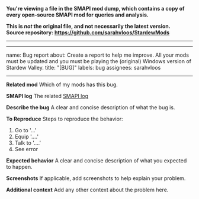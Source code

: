 **You're viewing a file in the SMAPI mod dump, which contains a copy of every open-source SMAPI mod
for queries and analysis.**

**This is _not_ the original file, and not necessarily the latest version.**  
**Source repository: https://github.com/sarahvloos/StardewMods**

----

---
name: Bug report
about: Create a report to help me improve. All your mods must be updated and you must
  be playing the (original) Windows version of Stardew Valley.
title: "[BUG]"
labels: bug
assignees: sarahvloos

---

**Related mod**
Which of my mods has this bug.

**SMAPI log**
The related [SMAPI log](https://smapi.io/log)

**Describe the bug**
A clear and concise description of what the bug is.

**To Reproduce**
Steps to reproduce the behavior:
1. Go to '...'
2. Equip '....'
3. Talk to '....'
4. See error

**Expected behavior**
A clear and concise description of what you expected to happen.

**Screenshots**
If applicable, add screenshots to help explain your problem.

**Additional context**
Add any other context about the problem here.
